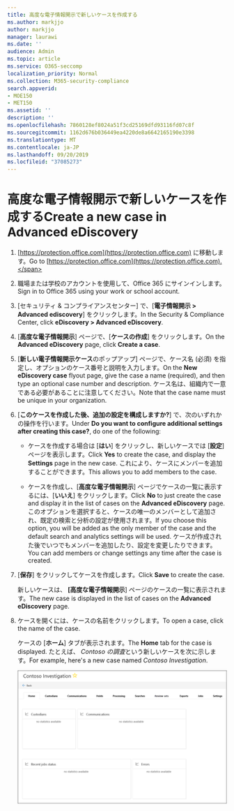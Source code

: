 ```yaml
---
title: 高度な電子情報開示で新しいケースを作成する
ms.author: markjjo
author: markjjo
manager: laurawi
ms.date: ''
audience: Admin
ms.topic: article
ms.service: O365-seccomp
localization_priority: Normal
ms.collection: M365-security-compliance
search.appverid:
- MOE150
- MET150
ms.assetid: ''
description: ''
ms.openlocfilehash: 7860128ef8024a51f3cd25169dfd93116fd07c8f
ms.sourcegitcommit: 1162d676b036449ea4220de8a6642165190e3398
ms.translationtype: MT
ms.contentlocale: ja-JP
ms.lasthandoff: 09/20/2019
ms.locfileid: "37085273"
---
```

# <a name="create-a-new-case-in-advanced-ediscovery"></a><span data-ttu-id="fd01b-102">高度な電子情報開示で新しいケースを作成する</span><span class="sxs-lookup"><span data-stu-id="fd01b-102">Create a new case in Advanced eDiscovery</span></span>  

1. <span data-ttu-id="fd01b-103">[https://protection.office.com](https://protection.office.com) に移動します。</span><span class="sxs-lookup"><span data-stu-id="fd01b-103">Go to [https://protection.office.com](https://protection.office.com).</span></span>
    
2. <span data-ttu-id="fd01b-104">職場または学校のアカウントを使用して、Office 365 にサインインします。</span><span class="sxs-lookup"><span data-stu-id="fd01b-104">Sign in to Office 365 using your work or school account.</span></span>
    
3. <span data-ttu-id="fd01b-105">[セキュリティ & コンプライアンスセンター] で、[**電子情報開示 > Advanced ediscovery**] をクリックします。</span><span class="sxs-lookup"><span data-stu-id="fd01b-105">In the Security & Compliance Center, click **eDiscovery > Advanced eDiscovery**.</span></span>
 
4. <span data-ttu-id="fd01b-106">[**高度な電子情報開示**] ページで、[**ケースの作成**] をクリックします。</span><span class="sxs-lookup"><span data-stu-id="fd01b-106">On the **Advanced eDiscovery** page, click **Create a case**.</span></span>
    
5. <span data-ttu-id="fd01b-107">[**新しい電子情報開示ケース**のポップアップ] ページで、ケース名 (必須) を指定し、オプションのケース番号と説明を入力します。</span><span class="sxs-lookup"><span data-stu-id="fd01b-107">On the **New eDiscovery case** flyout page, give the case a name (required), and then type an optional case number and description.</span></span> <span data-ttu-id="fd01b-108">ケース名は、組織内で一意である必要があることに注意してください。</span><span class="sxs-lookup"><span data-stu-id="fd01b-108">Note that the case name must be unique in your organization.</span></span>

6. <span data-ttu-id="fd01b-109">[**このケースを作成した後、追加の設定を構成しますか?**] で、次のいずれかの操作を行います。</span><span class="sxs-lookup"><span data-stu-id="fd01b-109">Under **Do you want to configure additional settings after creating this case?**, do one of the following:</span></span>

    - <span data-ttu-id="fd01b-110">ケースを作成する場合は [**はい**] をクリックし、新しいケースでは [**設定**] ページを表示します。</span><span class="sxs-lookup"><span data-stu-id="fd01b-110">Click **Yes** to create the case, and display the **Settings** page in the new case.</span></span> <span data-ttu-id="fd01b-111">これにより、ケースにメンバーを追加することができます。</span><span class="sxs-lookup"><span data-stu-id="fd01b-111">This allows you to add members to the case.</span></span>
    
    - <span data-ttu-id="fd01b-112">ケースを作成し、[**高度な電子情報開示**] ページでケースの一覧に表示するには、[**いいえ**] をクリックします。</span><span class="sxs-lookup"><span data-stu-id="fd01b-112">Click **No** to just create the case and display it in the list of cases on the **Advanced eDiscovery** page.</span></span> <span data-ttu-id="fd01b-113">このオプションを選択すると、ケースの唯一のメンバーとして追加され、既定の検索と分析の設定が使用されます。</span><span class="sxs-lookup"><span data-stu-id="fd01b-113">If you choose this option, you will be added as the only member of the case and the default search and analytics settings will be used.</span></span> <span data-ttu-id="fd01b-114">ケースが作成された後でいつでもメンバーを追加したり、設定を変更したりできます。</span><span class="sxs-lookup"><span data-stu-id="fd01b-114">You can add members or change settings any time after the case is created.</span></span>

7. <span data-ttu-id="fd01b-115">[**保存**] をクリックしてケースを作成します。</span><span class="sxs-lookup"><span data-stu-id="fd01b-115">Click **Save** to create the case.</span></span>

    <span data-ttu-id="fd01b-116">新しいケースは、 **[高度な電子情報開示**] ページのケースの一覧に表示されます。</span><span class="sxs-lookup"><span data-stu-id="fd01b-116">The new case is displayed in the list of cases on the **Advanced eDiscovery** page.</span></span> 

8. <span data-ttu-id="fd01b-117">ケースを開くには、ケースの名前をクリックします。</span><span class="sxs-lookup"><span data-stu-id="fd01b-117">To open a case, click the name of the case.</span></span> 

    <span data-ttu-id="fd01b-118">ケースの [**ホーム**] タブが表示されます。</span><span class="sxs-lookup"><span data-stu-id="fd01b-118">The **Home** tab for the case is displayed.</span></span> <span data-ttu-id="fd01b-119">たとえば、 *Contoso の調査*という新しいケースを次に示します。</span><span class="sxs-lookup"><span data-stu-id="fd01b-119">For example, here's a new case named *Contoso Investigation*.</span></span>

    ![高度な電子情報開示の新しいケースの [ホーム] タブ](media/newAeDcase.png)
